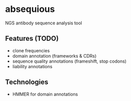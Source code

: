 # absequious
NGS antibody sequence analysis tool

## Features (TODO)

- clone frequencies
- domain annotation (frameworks & CDRs)
- sequence quality annotations (frameshift, stop codons)
- liability annotations

## Technologies

- HMMER for domain annotations
